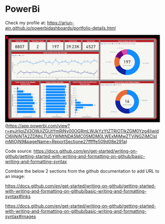 # PowerBi

Check my profile at: https://arjun-ajn.github.io/powerbidashboards/portfolio-details.html

![Go to dashboard](https://github.com/arjun-ajn/PowerBi/blob/main/screenshots/img1.png)(https://app.powerbi.com/view?r=eyJrIjoiZjI3OWJjZGUtYmRjNy00OGRmLWJkYzYtZTRjOTlkZGM0Yzg4IiwidCI6IjNjNTA2ZDNhLTU5YWMtNDA5MC05MDM0LWExMjMwZTVjNGZjMCIsImMiOjN9&pageName=ReportSectione27fffffe509d08e291a)

Code source: https://docs.github.com/en/get-started/writing-on-github/getting-started-with-writing-and-formatting-on-github/basic-writing-and-formatting-syntax

Combine the below 2 sections from the github documentation to add URL to an image:

https://docs.github.com/en/get-started/writing-on-github/getting-started-with-writing-and-formatting-on-github/basic-writing-and-formatting-syntax#links

https://docs.github.com/en/get-started/writing-on-github/getting-started-with-writing-and-formatting-on-github/basic-writing-and-formatting-syntax#images
